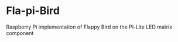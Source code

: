 Fla-pi-Bird
===========

Raspberry Pi implementation of Flappy Bird on the Pi-Lite LED matrix component

